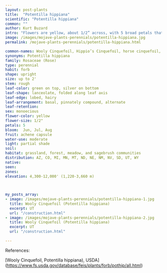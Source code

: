 ```yaml
---
layout: post-plants
title:  "Potentilla hippiana"
scientific: "Potentilla hippiana"
common: ""
author: Kurt Buzard
intro: "Flowers are yellow, about 1/2” across, with 5 broad petals that are tapered at the base and rounded, straight across, or slightly depressed at the tip. In the center are about 20 yellow stamens. The calyx cupping the flowers has 5 triangular to lance-shaped, sharply pointed sepals that are somewhat shorter than the petals. Leaves are mostly basal, pinnately compound with 7 to 13 leaflets, on stalks 1 to 4 inches long. This is a very common Potentilla in the mountains of the Four Corners states."
image: /images/mojave-plants-perennials/potentilla-hippiana.jpg
permalink: /mojave-plants-perennials/potentilla-hippiana.html

common-names: Wooly Cinquefoil, Hippio’s Cinquefoil, horse cinquefoil, Hipp’s cinquefoil
synonyms: Potentilla hippiana
family: Rosaceae (Rose)
type: perennial
habit: forb
shape: upright
size: up to 2'
stem: rough
leaf-color: green on top, silver on bottom
leaf-shape: lanceolate, folded along leaf axis
leaf-edge: lobed, hairy
leaf-arrangement: basal, pinnately compound, alternate
leaf-retention: 
sex: monoecious
flower-color: yellow
flower-size: 1/2"
petals: 5
bloom:  Jun, Jul, Aug
fruit: achene capsule
water-use: moderate
light: partial shade
soil: 
habitat: grassland, forest, meadow, and sagebrush communities
distribution: AZ, CO, MI, MN, MT, ND, NE, NM, NV, SD, UT, WY
native: 
seen: 
zones: 
elevation: 4,300-12,000' (1,220-3,660 m)
 
   

my_posts_array:
- image: /images/mojave-plants-perennials/potentilla-hippiana-1.jpg
  title: Wooly Cinquefoil (Potentilla hippiana)
  excerpt: UT
  url: "/construction.html"
- image: /images/mojave-plants-perennials/potentilla-hippiana-2.jpg
  title: Wooly Cinquefoil (Potentilla hippiana)
  excerpt: UT
  url: "/construction.html"
 
---
```

  
  
 <p>References:</p>
 
 [Wooly Cinquefoil, Potentilla hippiana), USDA] (https://www.fs.usda.gov/database/feis/plants/forb/pothip/all.html)
 
  